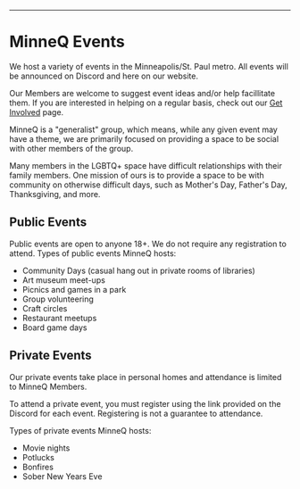 ---

# MinneQ Events

We host a variety of events in the Minneapolis/St. Paul metro. All events will be announced on Discord and here on our website. 

Our Members are welcome to suggest event ideas and/or help facillitate them. If you are interested in helping on a regular basis, check out our [Get Involved](/get_involved) page. 

MinneQ is a "generalist" group, which means, while any given event may have a theme, we are primarily focused on providing a space to be social with other members of the group. 

Many members in the LGBTQ+ space have difficult relationships with their family members. One mission of ours is to provide a space to be with community on otherwise difficult days, such as Mother's Day, Father's Day, Thanksgiving, and more.

## Public Events

Public events are open to anyone 18+. We do not require any registration to attend. Types of public events MinneQ hosts: 
* Community Days (casual hang out in private rooms of libraries)
* Art museum meet-ups
* Picnics and games in a park
* Group volunteering
* Craft circles
* Restaurant meetups
* Board game days 

## Private Events

Our private events take place in personal homes and attendance is limited to MinneQ Members. <Become a Member> 

To attend a private event, you must register using the link provided on the Discord for each event. Registering is not a guarantee to attendance. 

Types of private events MinneQ hosts: 
* Movie nights
* Potlucks
* Bonfires
* Sober New Years Eve
